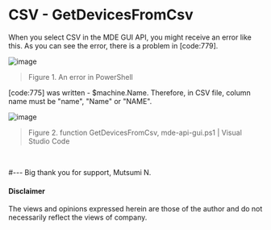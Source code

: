 # CSV - GetDevicesFromCsv
When you select CSV in the MDE GUI API, you might receive an error like this. As you can see the error, there is a problem in [code:779].

![image](https://user-images.githubusercontent.com/120234772/218354084-1a8b55cf-7caf-47c4-b924-ff7fc1982f8b.png)
> Figure 1. An error in PowerShell 


[code:775] was written - $machine.Name. Therefore, in CSV file, column name must be "name", "Name" or "NAME".

![image](https://user-images.githubusercontent.com/120234772/218352863-c763cf3d-abd2-42b9-82c9-9e01e0752b7d.png)
> Figure 2. function GetDevicesFromCsv, mde-api-gui.ps1 | Visual Studio Code
<br>


#--- Big thank you for support, Mutsumi N.
#### Disclaimer 
The views and opinions expressed herein are those of the author and do not necessarily reflect the views of company.
